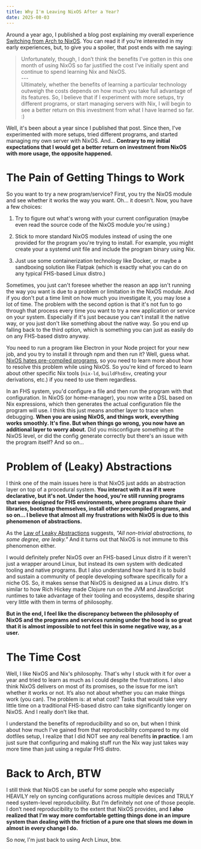 ```yaml
---
title: Why I'm Leaving NixOS After a Year?
date: 2025-08-03
---
```


Around a year ago, I published a blog post explaining my overall experience [Switching from Arch to NixOS](https://www.rugu.dev/en/blog/nixos/). You can read it if you're interested in my early experiences, but, to give you a spoiler, that post ends with me saying:

> Unfortunately, though, I don’t think the benefits I’ve gotten in this one month of using NixOS so far justified the cost I’ve initially spent and continue to spend learning Nix and NixOS. \
> --- \
> Ultimately, whether the benefits of learning a particular technology outweigh the costs depends on how much you take full advantage of its features. So, I believe that if I experiment with more setups, try different programs, or start managing servers with Nix, I will begin to see a better return on this investment from what I have learned so far. :)

Well, it's been about a year since I published that post. Since then, I've experimented with more setups, tried different programs, and started managing my own server with NixOS. And... **Contrary to my initial expectations that I would get a better return on investment from NixOS with more usage, the opposite happened.**

# The Pain of Getting Things to Work

So you want to try a new program/service? First, you try the NixOS module and see whether it works the way you want. Oh... it doesn't. Now, you have a few choices:

1. Try to figure out what's wrong with your current configuration (maybe even read the source code of the NixOS module you're using.)

2. Stick to more standard NixOS modules instead of using the one provided for the program you're trying to install. For example, you might create your a systemd unit file and include the program binary using Nix.

3. Just use some containerization technology like Docker, or maybe a sandboxing solution like Flatpak (which is exactly what you can do on any typical FHS-based Linux distro.)

Sometimes, you just can't foresee whether the reason an app isn't running the way you want is due to a problem or limitation in the NixOS module. And if you don't put a time limit on how much you investigate it, you may lose a lot of time. The problem with the second option is that it's not fun to go through that process every time you want to try a new application or service on your system. Especially if it's just because you can't install it the native way, or you just don't like something about the native way. So you end up falling back to the third option, which is something you can just as easily do on any FHS-based distro anyway.

You need to run a program like Electron in your Node project for your new job, and you try to install it through npm and then run it? Well, guess what. [NixOS hates pre-compiled programs](https://www.rugu.dev/en/blog/nixos-precompiled/), so you need to learn more about how to resolve this problem while using NixOS. So you're kind of forced to learn about other specific Nix tools (`nix-ld`, `buildFhsEnv`, creating your derivations, etc.) if you need to use them regardless.

In an FHS system, you'd configure a file and then run the program with that configuration. In NixOS (or home-manager), you now write a DSL based on Nix expressions, which then generates the actual configuration file the program will use. I think this just means another layer to trace when debugging. **When you are using NixOS, and things work, everything works smoothly. It's fine. But when things go wrong, you now have an additional layer to worry about.** Did you misconfigure something at the NixOS level, or did the config generate correctly but there's an issue with the program itself? And so on...

# Problem of (Leaky) Abstractions

I think one of the main issues here is that NixOS just adds an abstraction layer on top of a procedural system. **You interact with it as if it were declarative, but it's not. Under the hood, you're still running programs that were designed for FHS environments, where programs share their libraries, bootstrap themselves, install other precompiled programs, and so on... I believe that almost all my frustrations with NixOS is due to this phenomenon of abstractions.**

As the [Law of Leaky Abstractions](https://www.joelonsoftware.com/2002/11/11/the-law-of-leaky-abstractions/) suggests, *"All non-trivial abstractions, to some degree, are leaky."* And it turns out that NixOS is not immune to this phenomenon either.

I would definitely prefer NixOS over an FHS-based Linux distro if it weren't just a wrapper around Linux, but instead its own system with dedicated tooling and native programs. But I also understand how hard it is to build and sustain a community of people developing software specifically for a niche OS. So, it makes sense that NixOS is designed as a Linux distro. It's similar to how Rich Hickey made Clojure run on the JVM and JavaScript runtimes to take advantage of their tooling and ecosystems, despite sharing very little with them in terms of philosophy.

**But in the end, I feel like the discrepancy between the philosophy of NixOS and the programs and services running under the hood is so great that it is almost impossible to not feel this in some negative way, as a user.**

# The Time Cost

Well, I like NixOS and Nix's philosophy. That's why I stuck with it for over a year and tried to learn as much as I could despite the frustrations. I also think NixOS delivers on most of its promises, so the issue for me isn’t whether it works or not. It’s also not about whether you can make things work (you can). The problem is: at what cost? Tasks that would take very little time on a traditional FHS-based distro can take significantly longer on NixOS. And I really don’t like that.

I understand the benefits of reproducibility and so on, but when I think about how much I've gained from that reproducibility compared to my old dotfiles setup, I realize that I did NOT see any real benefits **in practice**. I am just sure that configuring and making stuff run the Nix way just takes way more time than just using a regular FHS distro.

# Back to Arch, BTW

I still think that NixOS can be useful for some people who especially HEAVILY rely on syncing configurations across multiple devices and TRULY need system-level reproducibility. But I’m definitely not one of those people. I don’t need reproducibility to the extent that NixOS provides, and **I also realized that I'm way more comfortable getting things done in an impure system than dealing with the friction of a pure one that slows me down in almost in every change I do.**

So now, I'm just back to using Arch Linux, btw.
